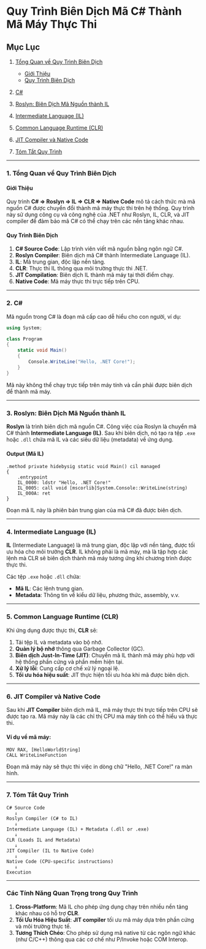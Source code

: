 # Quy Trình Biên Dịch Mã C# Thành Mã Máy Thực Thi

## Mục Lục

1. [Tổng Quan về Quy Trình Biên Dịch](#1-tổng-quan-về-quy-trình-biên-dịch)
   
   - [Giới Thiệu](#giới-thiệu)
   - [Quy Trình Biên Dịch](#quy-trình-biên-dịch)

2. [C#](#2-c)

3. [Roslyn: Biên Dịch Mã Nguồn thành IL](#3-roslyn-biên-dịch-mã-nguồn-thành-il)

4. [Intermediate Language (IL)](#4-intermediate-language-il)

5. [Common Language Runtime (CLR)](#5-common-language-runtime-clr)

6. [JIT Compiler và Native Code](#6-jit-compiler-và-native-code)

7. [Tóm Tắt Quy Trình](#7-tóm-tắt-quy-trình)

---

### 1. Tổng Quan về Quy Trình Biên Dịch

#### Giới Thiệu

Quy trình **C# => Roslyn => IL => CLR => Native Code** mô tả cách thức mà mã nguồn C# được chuyển đổi thành mã máy thực thi trên hệ thống. Quy trình này sử dụng công cụ và công nghệ của .NET như Roslyn, IL, CLR, và JIT compiler để đảm bảo mã C# có thể chạy trên các nền tảng khác nhau.

#### Quy Trình Biên Dịch

1. **C# Source Code**: Lập trình viên viết mã nguồn bằng ngôn ngữ C#.
2. **Roslyn Compiler**: Biên dịch mã C# thành Intermediate Language (IL).
3. **IL**: Mã trung gian, độc lập nền tảng.
4. **CLR**: Thực thi IL thông qua môi trường thực thi .NET.
5. **JIT Compilation**: Biên dịch IL thành mã máy tại thời điểm chạy.
6. **Native Code**: Mã máy thực thi trực tiếp trên CPU.

---

### 2. C#

Mã nguồn trong C# là đoạn mã cấp cao dễ hiểu cho con người, ví dụ:

```csharp
using System;

class Program
{
    static void Main()
    {
        Console.WriteLine("Hello, .NET Core!");
    }
}
```

Mã này không thể chạy trực tiếp trên máy tính và cần phải được biên dịch để thành mã máy.

---

### 3. Roslyn: Biên Dịch Mã Nguồn thành IL

**Roslyn** là trình biên dịch mã nguồn C#. Công việc của Roslyn là chuyển mã C# thành **Intermediate Language (IL)**. Sau khi biên dịch, nó tạo ra tệp `.exe` hoặc `.dll` chứa mã IL và các siêu dữ liệu (metadata) về ứng dụng.

#### Output (Mã IL)

```plaintext
.method private hidebysig static void Main() cil managed
{
    .entrypoint
    IL_0000: ldstr "Hello, .NET Core!"
    IL_0005: call void [mscorlib]System.Console::WriteLine(string)
    IL_000A: ret
}
```

Đoạn mã IL này là phiên bản trung gian của mã C# đã được biên dịch.

---

### 4. Intermediate Language (IL)

**IL** (Intermediate Language) là mã trung gian, độc lập với nền tảng, được tối ưu hóa cho môi trường **CLR**. IL không phải là mã máy, mà là tập hợp các lệnh mà CLR sẽ biên dịch thành mã máy tương ứng khi chương trình được thực thi.

Các tệp `.exe` hoặc `.dll` chứa:
- **Mã IL**: Các lệnh trung gian.
- **Metadata**: Thông tin về kiểu dữ liệu, phương thức, assembly, v.v.

---

### 5. Common Language Runtime (CLR)

Khi ứng dụng được thực thi, **CLR** sẽ:
1. Tải tệp IL và metadata vào bộ nhớ.
2. **Quản lý bộ nhớ** thông qua Garbage Collector (GC).
3. **Biên dịch Just-In-Time (JIT)**: Chuyển mã IL thành mã máy phù hợp với hệ thống phần cứng và phần mềm hiện tại.
4. **Xử lý lỗi**: Cung cấp cơ chế xử lý ngoại lệ.
5. **Tối ưu hóa hiệu suất**: JIT thực hiện tối ưu hóa khi mã được biên dịch.

---

### 6. JIT Compiler và Native Code

Sau khi **JIT Compiler** biên dịch mã IL, mã máy thực thi trực tiếp trên CPU sẽ được tạo ra. Mã máy này là các chỉ thị CPU mà máy tính có thể hiểu và thực thi.

#### Ví dụ về mã máy:
```plaintext
MOV RAX, [HelloWorldString]
CALL WriteLineFunction
```

Đoạn mã máy này sẽ thực thi việc in dòng chữ "Hello, .NET Core!" ra màn hình.

---

### 7. Tóm Tắt Quy Trình

```plaintext
C# Source Code 
   ↓
Roslyn Compiler (C# to IL)
   ↓
Intermediate Language (IL) + Metadata (.dll or .exe)
   ↓
CLR (Loads IL and Metadata)
   ↓
JIT Compiler (IL to Native Code)
   ↓
Native Code (CPU-specific instructions)
   ↓
Execution
```

---

### Các Tính Năng Quan Trọng trong Quy Trình

1. **Cross-Platform**: Mã IL cho phép ứng dụng chạy trên nhiều nền tảng khác nhau có hỗ trợ **CLR**.
2. **Tối Ưu Hóa Hiệu Suất**: **JIT compiler** tối ưu mã máy dựa trên phần cứng và môi trường thực tế.
3. **Tương Thích Chéo**: Cho phép sử dụng mã native từ các ngôn ngữ khác (như C/C++) thông qua các cơ chế như P/Invoke hoặc COM Interop.